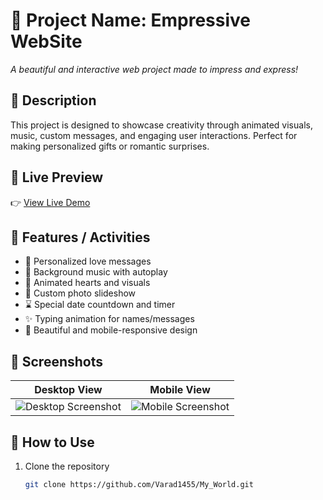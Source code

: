 # 💖 Project Name: Empressive WebSite

_A beautiful and interactive web project made to impress and express!_

## 📜 Description

This project is designed to showcase creativity through animated visuals, music, custom messages, and engaging user interactions. Perfect for making personalized gifts or romantic surprises.

## 🔗 Live Preview

👉 [View Live Demo](https://varad1455.github.io/My_World/)

## 🧩 Features / Activities

- 💌 Personalized love messages
- 🎵 Background music with autoplay
- 💫 Animated hearts and visuals
- 📸 Custom photo slideshow
- ⌛ Special date countdown and timer
- ✨ Typing animation for names/messages
- 🎨 Beautiful and mobile-responsive design

## 📸 Screenshots

| Desktop View | Mobile View |
|--------------|-------------|
| ![Desktop Screenshot](desktop-preview.png) | ![Mobile Screenshot](mobile-preview.png) |

## 🚀 How to Use

1. Clone the repository  
   ```bash
   git clone https://github.com/Varad1455/My_World.git